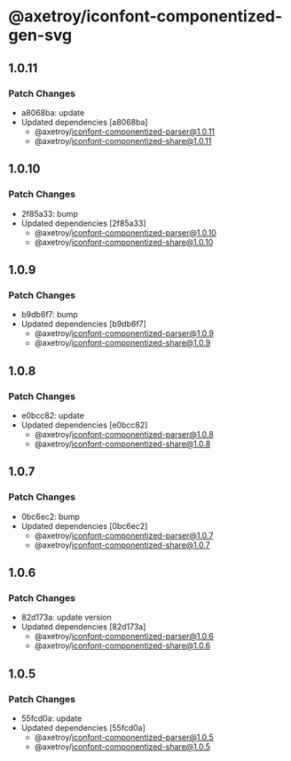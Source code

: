 # @axetroy/iconfont-componentized-gen-svg

## 1.0.11

### Patch Changes

-   a8068ba: update
-   Updated dependencies [a8068ba]
    -   @axetroy/iconfont-componentized-parser@1.0.11
    -   @axetroy/iconfont-componentized-share@1.0.11

## 1.0.10

### Patch Changes

-   2f85a33: bump
-   Updated dependencies [2f85a33]
    -   @axetroy/iconfont-componentized-parser@1.0.10
    -   @axetroy/iconfont-componentized-share@1.0.10

## 1.0.9

### Patch Changes

-   b9db6f7: bump
-   Updated dependencies [b9db6f7]
    -   @axetroy/iconfont-componentized-parser@1.0.9
    -   @axetroy/iconfont-componentized-share@1.0.9

## 1.0.8

### Patch Changes

-   e0bcc82: update
-   Updated dependencies [e0bcc82]
    -   @axetroy/iconfont-componentized-parser@1.0.8
    -   @axetroy/iconfont-componentized-share@1.0.8

## 1.0.7

### Patch Changes

-   0bc6ec2: bump
-   Updated dependencies [0bc6ec2]
    -   @axetroy/iconfont-componentized-parser@1.0.7
    -   @axetroy/iconfont-componentized-share@1.0.7

## 1.0.6

### Patch Changes

-   82d173a: update version
-   Updated dependencies [82d173a]
    -   @axetroy/iconfont-componentized-parser@1.0.6
    -   @axetroy/iconfont-componentized-share@1.0.6

## 1.0.5

### Patch Changes

-   55fcd0a: update
-   Updated dependencies [55fcd0a]
    -   @axetroy/iconfont-componentized-parser@1.0.5
    -   @axetroy/iconfont-componentized-share@1.0.5
